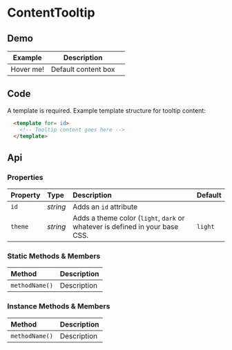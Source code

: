 # ContentTooltip

## Demo

<table class="example">
  <thead>
    <tr>
      <th>Example</th>
      <th>Description</th>
      <th></th>
    </tr>
  </thead>
  <tbody>
    <tr>
      <td>
        <content-tooltip
          id="content-tooltip-example-1">
          Hover me!
        </content-tooltip>
      </td>
      <td>Default content box</td>
      <td>
        <icon-container src="./sprite.svg#code"></icon-container>
      </td>
    </tr>
  </tbody>
</table>

<template for="content-tooltip-example-1">
  <link href="index.css" rel="stylesheet">
  <h3>Hello, World</h3>
  <p>For over five thousand years ginseng has been used as a natural tonic: stimulant, restorative, refresher, cordial; Medicine analeptic, roborant; informal pick-me-up, bracer, livener.</p>
</template>

## Code

A template is required. Example template structure for tooltip content:

```html
  <template for= id>
    <!-- Tooltip content goes here -->
  </template>
```

## Api

### Properties

| Property | Type | Description | Default |
| :--- | :--- | :--- | :--- |
| `id` | *string* | Adds an `id` attribute |  |
| `theme` | *string* | Adds a theme color (`light`, `dark` or whatever is defined in your base CSS. | `light` |

### Static Methods & Members

| Method | Description |
| :--- | :--- |
| `methodName()` | Description |

### Instance Methods & Members

| Method | Description |
| :--- | :--- |
| `methodName()` | Description |
